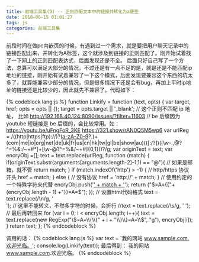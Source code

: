 ```yaml
---
title: 前端工具集(9) -- 正则匹配文本中的链接并转化为a便签
date: 2018-06-15 01:01:27
tags: js
categories: 前端工具集
---
```

前段时间在做pc内嵌页的时候，有遇到过一个需求，就是要把用户聊天记录中的链接匹配出来，并转化为A标签，这个就涉及到链接的正则匹配了。刚开始试着找了一下网上的正则匹配表达式，后面发现还是不全。
后面只好自己写了一个方法，总算可以满足大部分的情况，不过还是有一点不足的是，就是还是不能匹配ip地址的链接，刚开始有试着兼容了一下这个模式，后面发现要兼容这个东西的坑太多了，就算能兼容少部分的情况，但是很多情况下还是会有bug，再加上平时ip地址的链接还是比较少的，因此就先不兼容了。代码如下：

{% codeblock lang:js %}
function Linkify = function (text, opts) {
    var target, href;
    opts = opts || {};
    target = opts.target || '_blank';
    // 这个正则不匹配 ip 地址， 比如  http://192.168.40.124:8090/issues/?filter=11603
    // be 后缀因为 youtube 短链接是 be 后缀的，会比较常用。如： https://youtu.be/uFngFoR_3KE https://321.show/rAN0Q5M5wp6
    var urlReg = /((http|https|ftp)\:\/\/)?([a-zA-Z0-9]([a-zA-Z0-9\-]{0,61}[a-zA-Z0-9])?\.)+(com|me|io|org|net|de|uk|fr|us|cn|hk|tw|gl|be|show|au)(([:\/?])([\w\-\.,@?^=%&amp;:/~\+#*]+[\w\-\@?^=%&amp;/~\+#]{0,1}))?/g;
    var originText = text;
    var encryObj =[];
    text = text.replace(urlReg, function (match) {
        if(originText.substr(arguments[arguments.length-2]-1,1) == "@"){
            // 如果是邮箱，就不管
            return match;
        }
        if (match.indexOf('http') > -1) {
            // http/https 协议开头
            href = match;
        }  else {
            // 没有协议
            href = 'http://' + match;
        }
        // 使用约定的一个特殊字符来代替
        encryObj.push('<a class="linkable" href="' + href + '" target="' + target + '">' + match + '</a>');
        return ("$=A={{"+ (encryObj.length - 1) +"}}=A=$");
    });
    // 设置html代码格式
    text = text.replace(/\n/g, '<br>');
    // 这里不能转义，不然多字符的时候，会折行
    //text = text.replace(/\s/g, '&nbsp;');
    // 最后再转回来
    for (var i = 0; i < encryObj.length; i++){
        text = text.replace(new RegExp("\\$=A=\\{\\{" + i + "\\}\\}=A=\\$", "g"), encryObj[i]);
    }
    return text;
};
{% endcodeblock %}

调用的话：
{% codeblock lang:js %}
var text = '我的网站 www.sample.com.欢迎光临。';
console.log(Linkify(text));
最后得到：
我的网站 <a class="linkable" href="http://www.sample.com" target="_blank">www.sample.com</a>.欢迎光临。
{% endcodeblock %}
